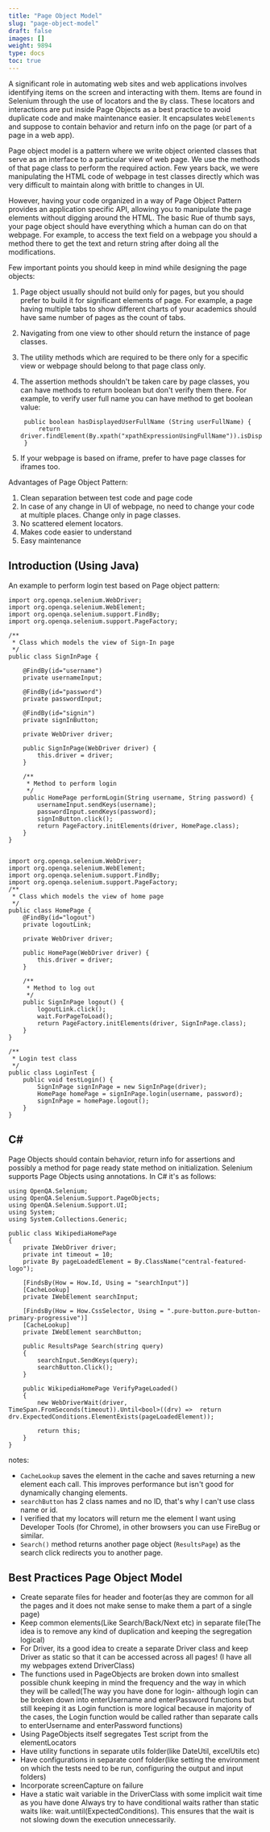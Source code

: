 ```yaml
---
title: "Page Object Model"
slug: "page-object-model"
draft: false
images: []
weight: 9894
type: docs
toc: true
---
```


A significant role in automating web sites and web applications involves identifying items on the screen and interacting with them. Items are found in Selenium through the use of locators and the `By` class. These locators and interactions are put inside Page Objects as a best practice to avoid duplicate code and make maintenance easier. It encapsulates `WebElements` and suppose to contain behavior and return info on the page (or part of a page in a web app).


Page object model is a pattern where we write object oriented classes that serve as an interface to a particular view of web page. We use the methods of that page class to perform the required action. Few years back, we were manipulating the HTML code of webpage in test classes directly which was very difficult to maintain along with brittle to changes in UI. 

However, having your code organized in a way of Page Object Pattern provides an application specific API, allowing you to manipulate the page elements without digging around the HTML. The basic Rue of thumb says, your page object should have everything which a human can do on that webpage. For example, to access the text field on a webpage you should a method there to get the text and return string after doing all the modifications.

Few important points you should keep in mind while designing the page objects:
1. Page object usually should not build only for pages, but you should prefer to build it for significant elements of page. For example, a page having multiple tabs to show different charts of your academics should have same number of pages as the count of tabs.

2. Navigating from one view to other should return the instance of page classes.

3. The utility methods which are required to be there only for a specific view or webpage should belong to that page class only.

4. The assertion methods shouldn't be taken care by page classes, you can have methods to return boolean but don't verify them there. For example, to verify user full name you can have method to get boolean value:

        public boolean hasDisplayedUserFullName (String userFullName) {
            return driver.findElement(By.xpath("xpathExpressionUsingFullName")).isDisplayed();
        }

5. If your webpage is based on iframe, prefer to have page classes for iframes too.

Advantages of Page Object Pattern:

1. Clean separation between test code and page code
2. In case of any change in UI of webpage, no need to change your code at multiple places. Change only in page classes.
3. No scattered element locators.
4. Makes code easier to understand
5. Easy maintenance 

 





## Introduction (Using Java)
An example to perform login test based on Page object pattern:
    
    import org.openqa.selenium.WebDriver;
    import org.openqa.selenium.WebElement;
    import org.openqa.selenium.support.FindBy;
    import org.openqa.selenium.support.PageFactory;

    /**
     * Class which models the view of Sign-In page
     */
    public class SignInPage {
        
        @FindBy(id="username")
        private usernameInput;

        @FindBy(id="password")
        private passwordInput;

        @FindBy(id="signin")
        private signInButton;

        private WebDriver driver;

        public SignInPage(WebDriver driver) {
            this.driver = driver;
        }
        
        /**
         * Method to perform login
         */
        public HomePage performLogin(String username, String password) {
            usernameInput.sendKeys(username);
            passwordInput.sendKeys(password);
            signInButton.click();
            return PageFactory.initElements(driver, HomePage.class);
        }
    }
    

    import org.openqa.selenium.WebDriver;
    import org.openqa.selenium.WebElement;
    import org.openqa.selenium.support.FindBy;
    import org.openqa.selenium.support.PageFactory;
    /**
     * Class which models the view of home page
     */
    public class HomePage {
        @FindBy(id="logout")
        private logoutLink;

        private WebDriver driver;

        public HomePage(WebDriver driver) {
            this.driver = driver;
        }
        
        /**
         * Method to log out
         */
        public SignInPage logout() {
            logoutLink.click();
            wait.ForPageToLoad();
            return PageFactory.initElements(driver, SignInPage.class);
        }
    }
    
    /**
     * Login test class
     */
    public class LoginTest {
        public void testLogin() {
            SignInPage signInPage = new SignInPage(driver);
            HomePage homePage = signInPage.login(username, password);
            signInPage = homePage.logout();
        }
    }

## C#
Page Objects should contain behavior, return info for assertions and possibly a method for page ready state method on initialization. Selenium supports Page Objects using annotations. In C# it's as follows:

    using OpenQA.Selenium;
    using OpenQA.Selenium.Support.PageObjects;
    using OpenQA.Selenium.Support.UI;
    using System;
    using System.Collections.Generic;
    
    public class WikipediaHomePage
    {
        private IWebDriver driver;
        private int timeout = 10;
        private By pageLoadedElement = By.ClassName("central-featured-logo");

        [FindsBy(How = How.Id, Using = "searchInput")]
        [CacheLookup]
        private IWebElement searchInput;

        [FindsBy(How = How.CssSelector, Using = ".pure-button.pure-button-primary-progressive")]
        [CacheLookup]
        private IWebElement searchButton;

        public ResultsPage Search(string query) 
        {
            searchInput.SendKeys(query);
            searchButton.Click();
        }

        public WikipediaHomePage VerifyPageLoaded() 
        {
            new WebDriverWait(driver, TimeSpan.FromSeconds(timeout)).Until<bool>((drv) =>  return drv.ExpectedConditions.ElementExists(pageLoadedElement));

            return this;
        }
    }

notes: 

 - `CacheLookup` saves the element in the cache and saves returning a new element each call. This improves performance but isn't good for dynamically changing elements.
 - `searchButton` has 2 class names and no ID, that's why I can't use class name or id.
 - I verified that my locators will return me the element I want using Developer Tools (for Chrome), in other browsers you can use FireBug or similar.
 - `Search()` method returns another page object (`ResultsPage`) as the search click redirects you to another page.



## Best Practices Page Object Model
- Create separate files for header and footer(as they are common for all the pages and it does not make sense to make them a part of a single page)
- Keep common elements(Like Search/Back/Next etc) in separate file(The idea is to remove any kind of duplication and keeping the segregation logical)
- For Driver, its a good idea to create a separate Driver class and keep Driver as static so that it can be accessed across all pages! (I have all my webpages extend DriverClass)
- The functions used in PageObjects are broken down into smallest possible chunk keeping in mind the frequency and the way in which they will be called(The way you have done for login- although login can be broken down into enterUsername and enterPassword functions but still keeping it as Login function is more logical because in majority of the cases, the Login function would be called rather than separate calls to enterUsername and enterPassword functions)
- Using PageObjects itself segregates Test script from the elementLocators
- Have utility functions in separate utils folder(like DateUtil, excelUtils etc)
- Have configurations in separate conf folder(like setting the environment on which the tests need to be run, configuring the output and input folders)
- Incorporate screenCapture on failure
- Have a static wait variable in the DriverClass with some implicit wait time as you have done
Always try to have conditional waits rather than static waits like: wait.until(ExpectedConditions). This ensures that the wait is not slowing down the execution unnecessarily.

